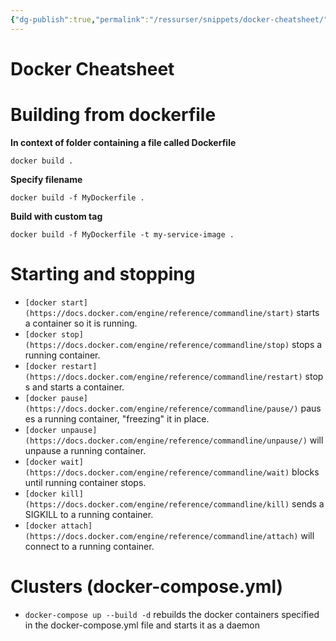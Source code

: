 ```yaml
---
{"dg-publish":true,"permalink":"/ressurser/snippets/docker-cheatsheet/","dgHomeLink":true,"dgPassFrontmatter":false}
---
```



# Docker Cheatsheet


# Building from dockerfile 
**In context of folder containing a file called Dockerfile**
```
docker build .
```

**Specify filename**
```
docker build -f MyDockerfile .
```

**Build with custom tag**
```
docker build -f MyDockerfile -t my-service-image .
```


# Starting and stopping

- `[docker start](https://docs.docker.com/engine/reference/commandline/start)` starts a container so it is running.
- `[docker stop](https://docs.docker.com/engine/reference/commandline/stop)` stops a running container.
- `[docker restart](https://docs.docker.com/engine/reference/commandline/restart)` stops and starts a container.
- `[docker pause](https://docs.docker.com/engine/reference/commandline/pause/)` pauses a running container, "freezing" it in place.
- `[docker unpause](https://docs.docker.com/engine/reference/commandline/unpause/)` will unpause a running container.
- `[docker wait](https://docs.docker.com/engine/reference/commandline/wait)` blocks until running container stops.
- `[docker kill](https://docs.docker.com/engine/reference/commandline/kill)` sends a SIGKILL to a running container.
- `[docker attach](https://docs.docker.com/engine/reference/commandline/attach)` will connect to a running container.

# **Clusters (docker-compose.yml)**

- `docker-compose up --build -d` rebuilds the docker containers specified in the docker-compose.yml file and starts it as a daemon